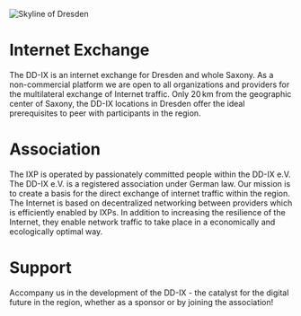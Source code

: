 ![Skyline of Dresden](dd-skyline.jpg)

# Internet Exchange

The DD-IX is an internet exchange for Dresden and whole Saxony. As a non-commercial platform
we are open to all organizations and providers for the multilateral exchange of Internet traffic.
Only 20 km from the geographic center of Saxony, the DD-IX locations in Dresden offer the ideal
prerequisites to peer with participants in the region.


# Association

The IXP is operated by passionately committed people within the DD-IX e.V. The DD-IX e.V. is a registered
association under German law. Our mission is to create a basis for the direct exchange of internet traffic
within the region. The Internet is based on decentralized networking between providers which is efficiently enabled by IXPs. In addition to increasing the resilience of the Internet, they enable network traffic to take place in a economically and ecologically optimal way.

# Support

Accompany us in the development of the DD-IX - the catalyst for the digital future in the region,
whether as a sponsor or by joining the association!
